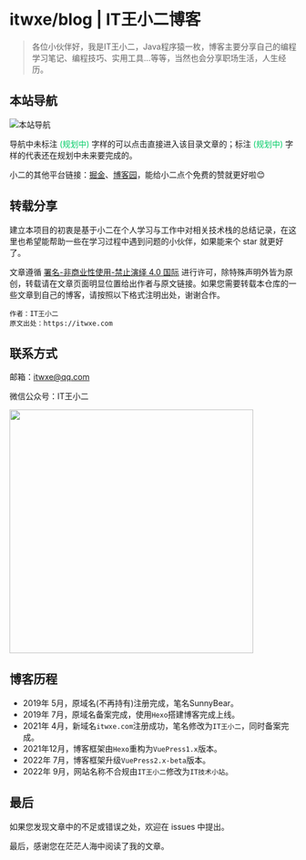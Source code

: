 # itwxe/blog | IT王小二博客

> 各位小伙伴好，我是IT王小二，Java程序猿一枚，博客主要分享自己的编程学习笔记、编程技巧、实用工具...等等，当然也会分享职场生活，人生经历。

## 本站导航

![本站导航](https://itwxe.com/images/system/本站导航.svg)

导航中未标注 <font color="00CC66">(规划中)</font> 字样的可以点击直接进入该目录文章的；标注 <font color="00CC66">(规划中)</font> 字样的代表还在规划中未来要完成的。

小二的其他平台链接：[掘金](https://juejin.cn/user/2225067267470023/posts)、[博客园](https://www.cnblogs.com/itwxe)，能给小二点个免费的赞就更好啦😊

## 转载分享

建立本项目的初衷是基于小二在个人学习与工作中对相关技术栈的总结记录，在这里也希望能帮助一些在学习过程中遇到问题的小伙伴，如果能来个 star 就更好了。

文章遵循 [署名-非商业性使用-禁止演绎 4.0 国际](https://creativecommons.org/licenses/by-nc-nd/4.0/deed.zh) 进行许可，除特殊声明外皆为原创，转载请在文章页面明显位置给出作者与原文链接。如果您需要转载本仓库的一些文章到自己的博客，请按照以下格式注明出处，谢谢合作。

```
作者：IT王小二
原文出处：https://itwxe.com
```

## 联系方式

邮箱：[itwxe@qq.com](mailto:itwxe@qq.com)

微信公众号：IT王小二

<img src="https://itwxe.com/images/system/qrcode_wechat.png" width="427.5" heigit="156"/>

## 博客历程

- 2019年 5月，原域名(不再持有)注册完成，笔名SunnyBear。
- 2019年 7月，原域名备案完成，使用`Hexo`搭建博客完成上线。
- 2021年 4月，新域名`itwxe.com`注册成功，笔名修改为`IT王小二`，同时备案完成。
- 2021年12月，博客框架由`Hexo`重构为`VuePress1.x`版本。
- 2022年 7月，博客框架升级`VuePress2.x-beta`版本。
- 2022年 9月，网站名称不合规由`IT王小二`修改为`IT技术小站`。

## 最后

如果您发现文章中的不足或错误之处，欢迎在 issues 中提出。

最后，感谢您在茫茫人海中阅读了我的文章。